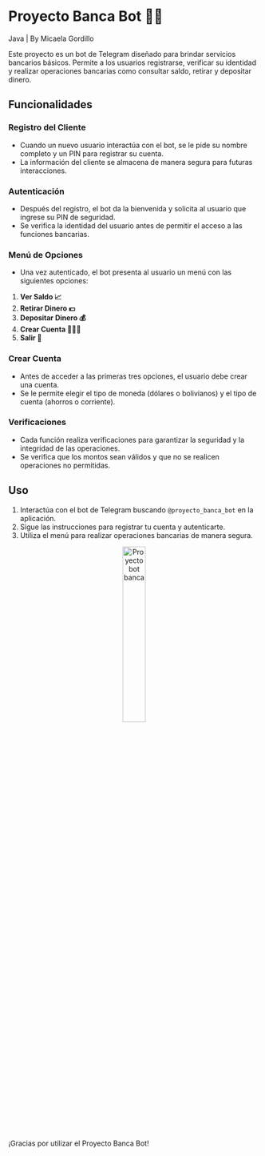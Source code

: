 # Proyecto Banca Bot 🤖💼
Java | By Micaela Gordillo

Este proyecto es un bot de Telegram diseñado para brindar servicios bancarios básicos. Permite a los usuarios registrarse, verificar su identidad y realizar operaciones bancarias como consultar saldo, retirar y depositar dinero.
## Funcionalidades
### Registro del Cliente
- Cuando un nuevo usuario interactúa con el bot, se le pide su nombre completo y un PIN para registrar su cuenta.
- La información del cliente se almacena de manera segura para futuras interacciones.
### Autenticación
- Después del registro, el bot da la bienvenida y solicita al usuario que ingrese su PIN de seguridad.
- Se verifica la identidad del usuario antes de permitir el acceso a las funciones bancarias.
### Menú de Opciones
- Una vez autenticado, el bot presenta al usuario un menú con las siguientes opciones:
1. **Ver Saldo 📈**
2. **Retirar Dinero 💵**
3. **Depositar Dinero 💰**
4. **Crear Cuenta 🧑‍🤝‍🧑**
5. **Salir 🚪**
### Crear Cuenta
- Antes de acceder a las primeras tres opciones, el usuario debe crear una cuenta.
- Se le permite elegir el tipo de moneda (dólares o bolivianos) y el tipo de cuenta (ahorros o corriente).
### Verificaciones
- Cada función realiza verificaciones para garantizar la seguridad y la integridad de las operaciones.
- Se verifica que los montos sean válidos y que no se realicen operaciones no permitidas.
## Uso
1. Interactúa con el bot de Telegram buscando `@proyecto_banca_bot` en la aplicación.
2. Sigue las instrucciones para registrar tu cuenta y autenticarte.
3. Utiliza el menú para realizar operaciones bancarias de manera segura.
<p align="center">
  <img width="30%" src="https://github.com/MicaelaGordillo/proyecto-bot-banca/assets/88464906/beb5b964-b23f-44cf-a526-25e7943c3154" alt="Proyecto bot banca">
</p>
¡Gracias por utilizar el Proyecto Banca Bot! 
